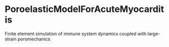 # PoroelasticModelForAcuteMyocarditis
Finite element simulation of immune system dynamics coupled with large-strain poromechanics

